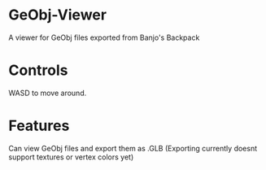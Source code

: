 # GeObj-Viewer
A viewer for GeObj files exported from Banjo's Backpack

# Controls

WASD to move around.

# Features

Can view GeObj files and export them as .GLB (Exporting currently doesnt support textures or vertex colors yet)
